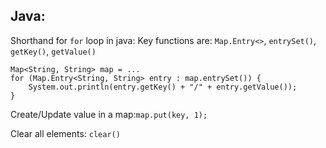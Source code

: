 Java:
------------------------------------------------

Shorthand for ```for``` loop in java: Key functions are: ```Map.Entry<>```, ```entrySet()```, ```getKey()```, ```getValue()```

```
Map<String, String> map = ...
for (Map.Entry<String, String> entry : map.entrySet()) {
    System.out.println(entry.getKey() + "/" + entry.getValue());
}
```

Create/Update value in a map:```map.put(key, 1);```

Clear all elements: ```clear()```
